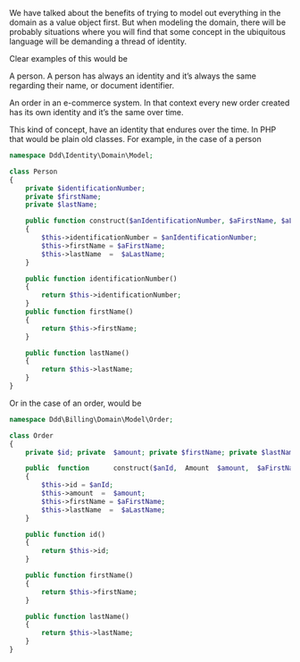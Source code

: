 We have talked about the benefits of trying to model out everything in the domain as a value object first. But when modeling the domain, there will be probably situations where you will find that some concept in the ubiquitous language will be demanding a thread of identity.

Clear examples of this would be



A person. A person has always an identity and it’s always the same regarding their name, or document identifier.

An order in an e-commerce system. In that context every new order created has its own identity and it’s the same over time.



This kind of concept, have an identity that endures over the time. In PHP that would be plain old classes. For example, in the case of a person



```php
namespace Ddd\Identity\Domain\Model;

class Person
{
    private $identificationNumber;
    private $firstName;
    private $lastName;

    public function construct($anIdentificationNumber, $aFirstName, $aLastName)
    {
        $this->identificationNumber = $anIdentificationNumber;
        $this->firstName = $aFirstName;
        $this->lastName  =  $aLastName;
    }

    public function identificationNumber()
    {
        return $this->identificationNumber;
    }
    public function firstName()
    {
        return $this->firstName;
    }

    public function lastName()
    {
        return $this->lastName;
    }
}
```

Or in the case of an order, would be



```php
namespace Ddd\Billing\Domain\Model\Order;

class Order
{
    private $id; private  $amount; private $firstName; private $lastName;

    public  function      construct($anId,  Amount  $amount,  $aFirstName,  $aLastName)
    {
        $this->id = $anId;
        $this->amount  =  $amount;
        $this->firstName = $aFirstName;
        $this->lastName  =  $aLastName;
    }

    public function id()
    {
        return $this->id;
    }

    public function firstName()
    {
        return $this->firstName;
    }

    public function lastName()
    {
        return $this->lastName;
    }
}
```



